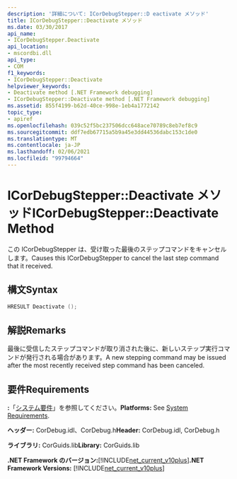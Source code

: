 ```yaml
---
description: '詳細について: ICorDebugStepper::D eactivate メソッド'
title: ICorDebugStepper::Deactivate メソッド
ms.date: 03/30/2017
api_name:
- ICorDebugStepper.Deactivate
api_location:
- mscordbi.dll
api_type:
- COM
f1_keywords:
- ICorDebugStepper::Deactivate
helpviewer_keywords:
- Deactivate method [.NET Framework debugging]
- ICorDebugStepper::Deactivate method [.NET Framework debugging]
ms.assetid: 855f4199-b62d-40ce-998e-1eb4a1772142
topic_type:
- apiref
ms.openlocfilehash: 039c52f5bc237506dcc648ace70789c8eb7ef8c9
ms.sourcegitcommit: ddf7edb67715a5b9a45e3dd44536dabc153c1de0
ms.translationtype: MT
ms.contentlocale: ja-JP
ms.lasthandoff: 02/06/2021
ms.locfileid: "99794664"
---
```

# <a name="icordebugstepperdeactivate-method"></a><span data-ttu-id="b3363-103">ICorDebugStepper::Deactivate メソッド</span><span class="sxs-lookup"><span data-stu-id="b3363-103">ICorDebugStepper::Deactivate Method</span></span>

<span data-ttu-id="b3363-104">この ICorDebugStepper は、受け取った最後のステップコマンドをキャンセルします。</span><span class="sxs-lookup"><span data-stu-id="b3363-104">Causes this ICorDebugStepper to cancel the last step command that it received.</span></span>  
  
## <a name="syntax"></a><span data-ttu-id="b3363-105">構文</span><span class="sxs-lookup"><span data-stu-id="b3363-105">Syntax</span></span>  
  
```cpp  
HRESULT Deactivate ();  
```  
  
## <a name="remarks"></a><span data-ttu-id="b3363-106">解説</span><span class="sxs-lookup"><span data-stu-id="b3363-106">Remarks</span></span>  

 <span data-ttu-id="b3363-107">最後に受信したステップコマンドが取り消された後に、新しいステップ実行コマンドが発行される場合があります。</span><span class="sxs-lookup"><span data-stu-id="b3363-107">A new stepping command may be issued after the most recently received step command has been canceled.</span></span>  
  
## <a name="requirements"></a><span data-ttu-id="b3363-108">要件</span><span class="sxs-lookup"><span data-stu-id="b3363-108">Requirements</span></span>  

 <span data-ttu-id="b3363-109">**:**「[システム要件](../../get-started/system-requirements.md)」を参照してください。</span><span class="sxs-lookup"><span data-stu-id="b3363-109">**Platforms:** See [System Requirements](../../get-started/system-requirements.md).</span></span>  
  
 <span data-ttu-id="b3363-110">**ヘッダー:** CorDebug.idl、CorDebug.h</span><span class="sxs-lookup"><span data-stu-id="b3363-110">**Header:** CorDebug.idl, CorDebug.h</span></span>  
  
 <span data-ttu-id="b3363-111">**ライブラリ:** CorGuids.lib</span><span class="sxs-lookup"><span data-stu-id="b3363-111">**Library:** CorGuids.lib</span></span>  
  
 <span data-ttu-id="b3363-112">**.NET Framework のバージョン:**[!INCLUDE[net_current_v10plus](../../../../includes/net-current-v10plus-md.md)]</span><span class="sxs-lookup"><span data-stu-id="b3363-112">**.NET Framework Versions:** [!INCLUDE[net_current_v10plus](../../../../includes/net-current-v10plus-md.md)]</span></span>
